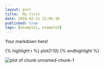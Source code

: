 ```yaml
---
layout: post
title:  My first
date: 2016-02-21 22:05:10
published: true
tags: [example1, example2]
---
```


Your markdown here!


{% highlight r %}
plot(1:10)
{% endhighlight %}

![plot of chunk unnamed-chunk-1](/knitr-jekyllfigure/source/my-first-blog/2016-02-21-my-first-blog/unnamed-chunk-1-1.png)
